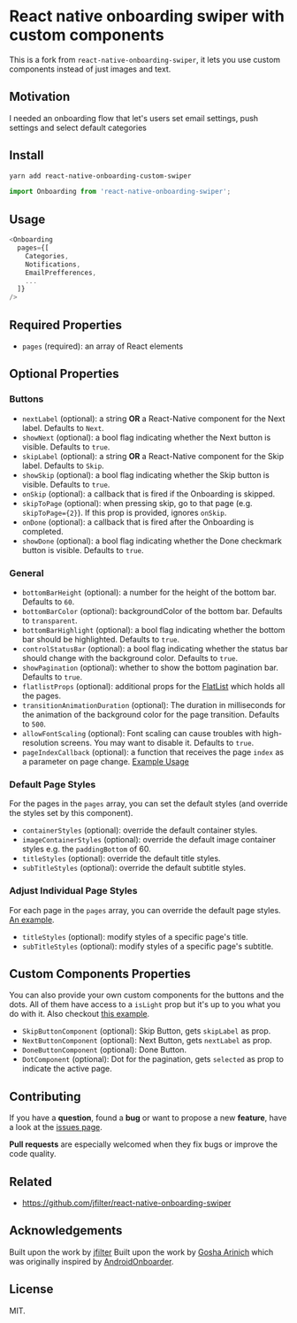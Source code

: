 # React native onboarding swiper with custom components
This is a fork from `react-native-onboarding-swiper`, it lets you use custom components instead of just images and text.

## Motivation
I needed an onboarding flow that let's users set email settings, push settings and select default categories

## Install

```bash
yarn add react-native-onboarding-custom-swiper
```

```js
import Onboarding from 'react-native-onboarding-swiper';
```

## Usage

```js
<Onboarding
  pages={[
    Categories,
    Notifications,
    EmailPrefferences,
    ...
  ]}
/>
```

## Required Properties

* `pages` (required): an array of React elements

## Optional Properties

### Buttons

* `nextLabel` (optional): a string **OR** a React-Native component for the Next label. Defaults to `Next`.
* `showNext` (optional): a bool flag indicating whether the Next button is visible. Defaults to `true`.
* `skipLabel` (optional): a string **OR** a React-Native component for the Skip label. Defaults to `Skip`.
* `showSkip` (optional): a bool flag indicating whether the Skip button is visible. Defaults to `true`.
* `onSkip` (optional): a callback that is fired if the Onboarding is skipped.
* `skipToPage` (optional): when pressing skip, go to that page (e.g. `skipToPage={2}`). If this prop is provided, ignores `onSkip`.
* `onDone` (optional): a callback that is fired after the Onboarding is completed.
* `showDone` (optional): a bool flag indicating whether the Done checkmark button is visible. Defaults to `true`.

### General

* `bottomBarHeight` (optional): a number for the height of the bottom bar. Defaults to `60`.
* `bottomBarColor` (optional): backgroundColor of the bottom bar. Defaults to `transparent`.
* `bottomBarHighlight` (optional): a bool flag indicating whether the bottom bar should be highlighted. Defaults to `true`.
* `controlStatusBar` (optional): a bool flag indicating whether the status bar should change with the background color. Defaults to `true`.
* `showPagination` (optional): whether to show the bottom pagination bar. Defaults to `true`.
* `flatlistProps` (optional): additional props for the [FlatList](https://facebook.github.io/react-native/docs/flatlist.html) which holds all the pages.
* `transitionAnimationDuration` (optional): The duration in milliseconds for the animation of the background color for the page transition. Defaults to `500`.
* `allowFontScaling` (optional): Font scaling can cause troubles with high-resolution screens. You may want to disable it. Defaults to `true`.
* `pageIndexCallback` (optional): a function that receives the page `index` as a parameter on page change. [Example Usage](https://github.com/jfilter/react-native-onboarding-swiper/pull/40)

### Default Page Styles

For the pages in the `pages` array, you can set the default styles (and override the styles set by this component).

* `containerStyles` (optional): override the default container styles.
* `imageContainerStyles` (optional): override the default image container styles e.g. the `paddingBottom` of 60.
* `titleStyles` (optional): override the default title styles.
* `subTitleStyles` (optional): override the default subtitle styles.

### Adjust Individual Page Styles

For each page in the `pages` array, you can override the default page styles. [An example](examples/CustomButtons.js).

* `titleStyles` (optional): modify styles of a specific page's title.
* `subTitleStyles` (optional): modify styles of a specific page's subtitle.

## Custom Components Properties

You can also provide your own custom components for the buttons and the dots. All of them have access to a `isLight` prop but it's up to you what you do with it. Also checkout [this example](examples/CustomButtons.js).

* `SkipButtonComponent` (optional): Skip Button, gets `skipLabel` as prop.
* `NextButtonComponent` (optional): Next Button, gets `nextLabel` as prop.
* `DoneButtonComponent` (optional): Done Button.
* `DotComponent` (optional): Dot for the pagination, gets `selected` as prop to indicate the active page.

## Contributing

If you have a **question**, found a **bug** or want to propose a new **feature**, have a look at the [issues page](https://github.com/jfilter/react-native-onboarding-swiper/issues).

**Pull requests** are especially welcomed when they fix bugs or improve the code quality.

## Related

* https://github.com/jfilter/react-native-onboarding-swiper

## Acknowledgements

Built upon the work by [jfilter](https://github.com/jfilter/react-native-onboarding-swiper) 
Built upon the work by [Gosha Arinich](https://github.com/goshakkk/react-native-simple-onboarding) which was originally inspired by [AndroidOnboarder](https://github.com/chyrta/AndroidOnboarder).

## License

MIT.

